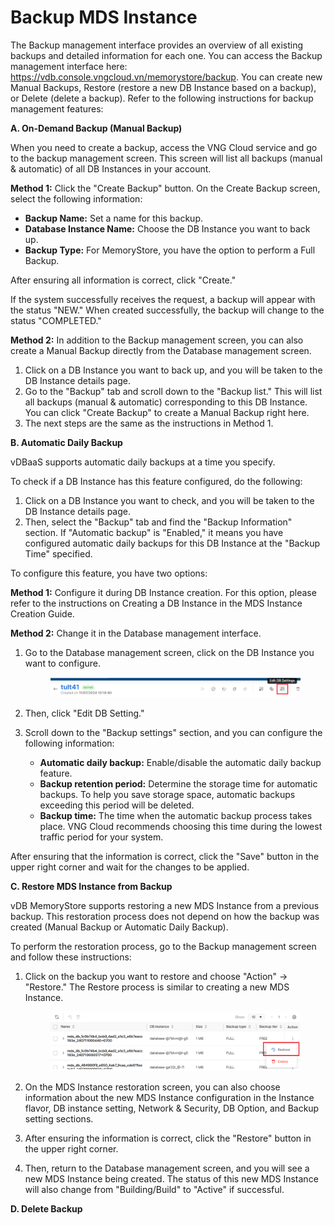 # Backup MDS Instance

The Backup management interface provides an overview of all existing backups and detailed information for each one. You can access the Backup management interface here: https://vdb.console.vngcloud.vn/memorystore/backup. You can create new Manual Backups, Restore (restore a new DB Instance based on a backup), or Delete (delete a backup). Refer to the following instructions for backup management features:

**A. On-Demand Backup (Manual Backup)**

When you need to create a backup, access the VNG Cloud service and go to the backup management screen. This screen will list all backups (manual & automatic) of all DB Instances in your account.

**Method 1:** Click the "Create Backup" button. On the Create Backup screen, select the following information:

* **Backup Name:** Set a name for this backup.
* **Database Instance Name:** Choose the DB Instance you want to back up.
* **Backup Type:** For MemoryStore, you have the option to perform a Full Backup.

After ensuring all information is correct, click "Create."

If the system successfully receives the request, a backup will appear with the status "NEW." When created successfully, the backup will change to the status "COMPLETED."

**Method 2:** In addition to the Backup management screen, you can also create a Manual Backup directly from the Database management screen.

1. Click on a DB Instance you want to back up, and you will be taken to the DB Instance details page.
2. Go to the "Backup" tab and scroll down to the "Backup list." This will list all backups (manual & automatic) corresponding to this DB Instance. You can click "Create Backup" to create a Manual Backup right here.
3. The next steps are the same as the instructions in Method 1.

**B. Automatic Daily Backup**

vDBaaS supports automatic daily backups at a time you specify.

To check if a DB Instance has this feature configured, do the following:

1. Click on a DB Instance you want to check, and you will be taken to the DB Instance details page.
2. Then, select the "Backup" tab and find the "Backup Information" section. If "Automatic backup" is "Enabled," it means you have configured automatic daily backups for this DB Instance at the "Backup Time" specified.

To configure this feature, you have two options:

**Method 1:** Configure it during DB Instance creation. For this option, please refer to the instructions on Creating a DB Instance in the MDS Instance Creation Guide.

**Method 2:** Change it in the Database management interface.

1.  Go to the Database management screen, click on the DB Instance you want to configure.&#x20;

    <figure><img src="../../.gitbook/assets/image (242).png" alt=""><figcaption></figcaption></figure>
2. Then, click "Edit DB Setting."
3. Scroll down to the "Backup settings" section, and you can configure the following information:
   * **Automatic daily backup:** Enable/disable the automatic daily backup feature.
   * **Backup retention period:** Determine the storage time for automatic backups. To help you save storage space, automatic backups exceeding this period will be deleted.
   * **Backup time:** The time when the automatic backup process takes place. VNG Cloud recommends choosing this time during the lowest traffic period for your system.

After ensuring that the information is correct, click the "Save" button in the upper right corner and wait for the changes to be applied.

**C. Restore MDS Instance from Backup**

vDB MemoryStore supports restoring a new MDS Instance from a previous backup. This restoration process does not depend on how the backup was created (Manual Backup or Automatic Daily Backup).

To perform the restoration process, go to the Backup management screen and follow these instructions:

1.  Click on the backup you want to restore and choose "Action" -> "Restore." The Restore process is similar to creating a new MDS Instance.&#x20;

    <figure><img src="../../.gitbook/assets/image (241).png" alt=""><figcaption></figcaption></figure>
2. On the MDS Instance restoration screen, you can also choose information about the new MDS Instance configuration in the Instance flavor, DB instance setting, Network & Security, DB Option, and Backup setting sections.
3. After ensuring the information is correct, click the "Restore" button in the upper right corner.
4. Then, return to the Database management screen, and you will see a new MDS Instance being created. The status of this new MDS Instance will also change from "Building/Build" to "Active" if successful.

**D. Delete Backup**
